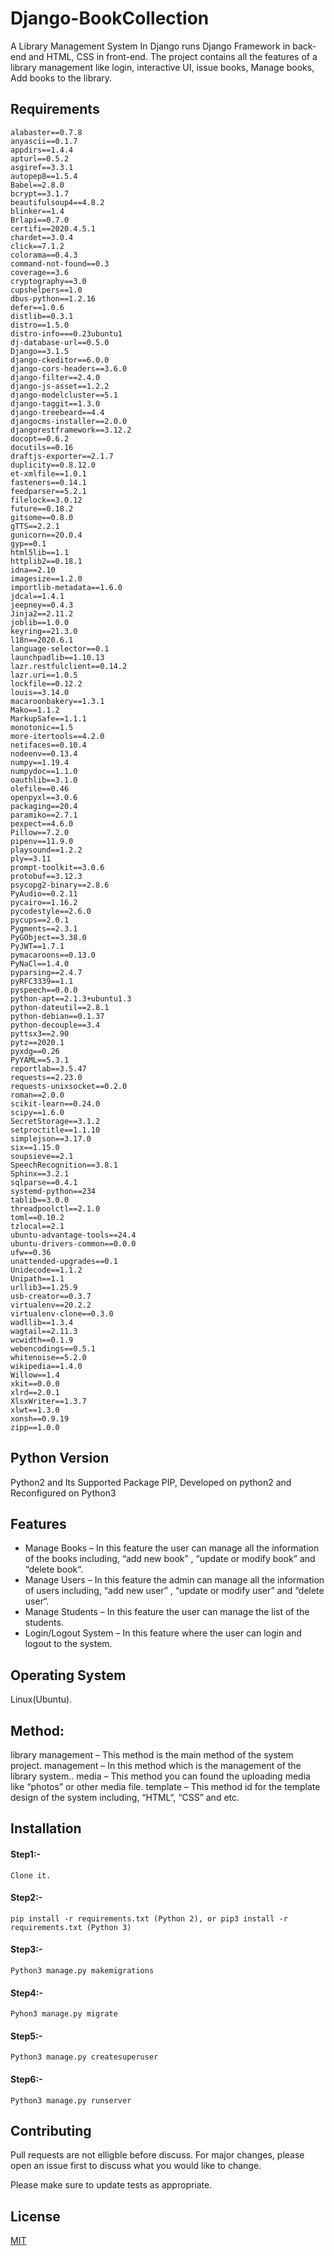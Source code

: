 # Django-BookCollection

A Library Management System In Django runs Django Framework in back-end and HTML, CSS in front-end. The project contains all the features of a library management like login, interactive UI, issue books, Manage books, Add books to the library.

## Requirements
  ```
  alabaster==0.7.8
anyascii==0.1.7
appdirs==1.4.4
apturl==0.5.2
asgiref==3.3.1
autopep8==1.5.4
Babel==2.8.0
bcrypt==3.1.7
beautifulsoup4==4.8.2
blinker==1.4
Brlapi==0.7.0
certifi==2020.4.5.1
chardet==3.0.4
click==7.1.2
colorama==0.4.3
command-not-found==0.3
coverage==3.6
cryptography==3.0
cupshelpers==1.0
dbus-python==1.2.16
defer==1.0.6
distlib==0.3.1
distro==1.5.0
distro-info===0.23ubuntu1
dj-database-url==0.5.0
Django==3.1.5
django-ckeditor==6.0.0
django-cors-headers==3.6.0
django-filter==2.4.0
django-js-asset==1.2.2
django-modelcluster==5.1
django-taggit==1.3.0
django-treebeard==4.4
djangocms-installer==2.0.0
djangorestframework==3.12.2
docopt==0.6.2
docutils==0.16
draftjs-exporter==2.1.7
duplicity==0.8.12.0
et-xmlfile==1.0.1
fasteners==0.14.1
feedparser==5.2.1
filelock==3.0.12
future==0.18.2
gitsome==0.8.0
gTTS==2.2.1
gunicorn==20.0.4
gyp==0.1
html5lib==1.1
httplib2==0.18.1
idna==2.10
imagesize==1.2.0
importlib-metadata==1.6.0
jdcal==1.4.1
jeepney==0.4.3
Jinja2==2.11.2
joblib==1.0.0
keyring==21.3.0
l18n==2020.6.1
language-selector==0.1
launchpadlib==1.10.13
lazr.restfulclient==0.14.2
lazr.uri==1.0.5
lockfile==0.12.2
louis==3.14.0
macaroonbakery==1.3.1
Mako==1.1.2
MarkupSafe==1.1.1
monotonic==1.5
more-itertools==4.2.0
netifaces==0.10.4
nodeenv==0.13.4
numpy==1.19.4
numpydoc==1.1.0
oauthlib==3.1.0
olefile==0.46
openpyxl==3.0.6
packaging==20.4
paramiko==2.7.1
pexpect==4.6.0
Pillow==7.2.0
pipenv==11.9.0
playsound==1.2.2
ply==3.11
prompt-toolkit==3.0.6
protobuf==3.12.3
psycopg2-binary==2.8.6
PyAudio==0.2.11
pycairo==1.16.2
pycodestyle==2.6.0
pycups==2.0.1
Pygments==2.3.1
PyGObject==3.38.0
PyJWT==1.7.1
pymacaroons==0.13.0
PyNaCl==1.4.0
pyparsing==2.4.7
pyRFC3339==1.1
pyspeech==0.0.0
python-apt==2.1.3+ubuntu1.3
python-dateutil==2.8.1
python-debian==0.1.37
python-decouple==3.4
pyttsx3==2.90
pytz==2020.1
pyxdg==0.26
PyYAML==5.3.1
reportlab==3.5.47
requests==2.23.0
requests-unixsocket==0.2.0
roman==2.0.0
scikit-learn==0.24.0
scipy==1.6.0
SecretStorage==3.1.2
setproctitle==1.1.10
simplejson==3.17.0
six==1.15.0
soupsieve==2.1
SpeechRecognition==3.8.1
Sphinx==3.2.1
sqlparse==0.4.1
systemd-python==234
tablib==3.0.0
threadpoolctl==2.1.0
toml==0.10.2
tzlocal==2.1
ubuntu-advantage-tools==24.4
ubuntu-drivers-common==0.0.0
ufw==0.36
unattended-upgrades==0.1
Unidecode==1.1.2
Unipath==1.1
urllib3==1.25.9
usb-creator==0.3.7
virtualenv==20.2.2
virtualenv-clone==0.3.0
wadllib==1.3.4
wagtail==2.11.3
wcwidth==0.1.9
webencodings==0.5.1
whitenoise==5.2.0
wikipedia==1.4.0
Willow==1.4
xkit==0.0.0
xlrd==2.0.1
XlsxWriter==1.3.7
xlwt==1.3.0
xonsh==0.9.19
zipp==1.0.0

  ```

## Python Version
  Python2 and Its Supported Package PIP, Developed on python2 and Reconfigured on Python3
## Features
- Manage Books – In this feature the user can manage all the information of the books including, “add new book” , “update or modify book” and “delete book“.
- Manage Users – In this feature the admin can manage all the information of users including, “add new user” , “update or modify user” and “delete user“.
- Manage Students – In this feature the user can manage the list of the students.
- Login/Logout System – In this feature where the user can login and logout to the system.

## Operating System
Linux(Ubuntu).

## Method:
library management – This method is the main method of the system project.
management – In this method which is the management of the library system..
media – This method you can found the uploading media like “photos” or other media file.
template – This method id for the template design of the system including, “HTML“, “CSS” and etc.


## Installation
  #### Step1:- 
    Clone it.
  
  #### Step2:- 
  ```
  pip install -r requirements.txt (Python 2), or pip3 install -r requirements.txt (Python 3) 
  ```
  
  #### Step3:- 
  ```
  Python3 manage.py makemigrations 
  ```
  
  #### Step4:- 
  ```
  Pyhon3 manage.py migrate 
  ```
  #### Step5:- 
  ```
  Python3 manage.py createsuperuser 
  ```
  #### Step6:- 
  ``` 
  Python3 manage.py runserver 
  ```
  ## Contributing
   Pull requests are not elligble before discuss. For major changes, please open an issue first to discuss what you would like to change.

  Please make sure to update tests as appropriate.

## License
[MIT](https://)
